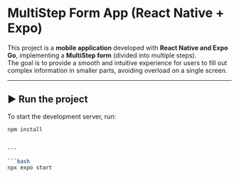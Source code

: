 # MultiStep Form App (React Native + Expo)  

This project is a **mobile application** developed with **React Native and Expo Go**, implementing a **MultiStep form** (divided into multiple steps).  
The goal is to provide a smooth and intuitive experience for users to fill out complex information in smaller parts, avoiding overload on a single screen.  

---

## ▶ Run the project
To start the development server, run:

```bash
npm install


---

```bash
npx expo start
